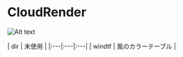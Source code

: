 CloudRender
===========
![Alt text](https://lh5.googleusercontent.com/-3Fzwr60uqOg/UW3v_WA-RZI/AAAAAAAACrU/JK29XzLmNxA/s800/anttweakbar-matome.png  "Optional title")

| dir | 未使用 |
|:---|:---|:---|
| windtf | 風のカラーテーブル |
